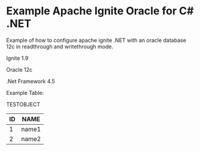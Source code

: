 # Example Apache Ignite Oracle for C# .NET
Example of how to configure apache ignite .NET with an oracle database 12c in readthrough and writethrough mode.


Ignite 1.9

Oracle 12c

.Net Framework 4.5

Example Table:

TESTOBJECT

| ID | NAME  |
|----|-------|
| 1  | name1 |
| 2  | name2 |
